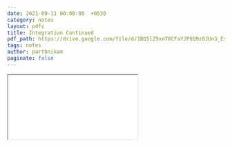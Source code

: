 ```yaml
---
date: 2021-09-11 00:00:00  +0530
category: notes
layout: pdfs
title: Integration Continued
pdf_path: https://drive.google.com/file/d/1BQ5lZ9xnT0CFaYJP6Q9zOJUn3_EskB2v/preview?usp=sharing
tags: notes
author: parthnikam
paginate: false
---
```


<iframe class="embed-pdf" src="{{ page.pdf_path }}#toolbar=0" seamless="seamless" scrolling="no" style="overflow:hidden"></iframe>
